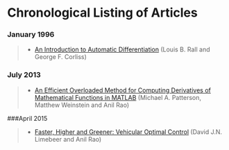 # Chronological Listing of Articles

### January 1996

> - [An Introduction to Automatic
     Differentiation](./an_introduction_to_automatic_differentiation/an_introduction_to_auto_diff_main.html)
     (Louis B. Rall and George F. Corliss)

### July 2013

> - [An Efficient Overloaded Method for Computing Derivatives of Mathematical
    Functions in
    MATLAB](./an_efficient_overloaded_method_for_computing_derivatives_of_mathematical_functions_in_matlab/efficient_overloaded_method_main.html)
    (Michael A. Patterson, Matthew Weinstein and Anil Rao)

###April 2015

> - [Faster, Higher and Greener: Vehicular Optimal
    Control](./faster_higher_greener/faster_higher_greener_main.html)
    (David J.N. Limebeer and Anil Rao)
